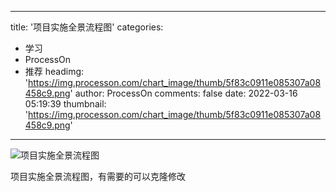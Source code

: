 
---
title: '项目实施全景流程图'
categories: 
 - 学习
 - ProcessOn
 - 推荐
headimg: 'https://img.processon.com/chart_image/thumb/5f83c0911e085307a08458c9.png'
author: ProcessOn
comments: false
date: 2022-03-16 05:19:39
thumbnail: 'https://img.processon.com/chart_image/thumb/5f83c0911e085307a08458c9.png'
---

<div>   
<img class="thumb" alt="项目实施全景流程图" src="https://img.processon.com/chart_image/thumb/5f83c0911e085307a08458c9.png" referrerpolicy="no-referrer">
<p>项目实施全景流程图，有需要的可以克隆修改</p>  
</div>
            